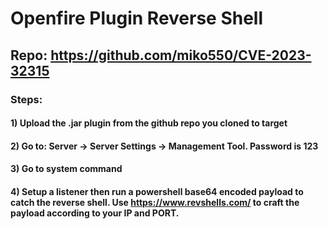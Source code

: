 # Openfire Plugin Reverse Shell

## Repo: https://github.com/miko550/CVE-2023-32315

### Steps:

#### 1) Upload the .jar plugin from the github repo you cloned to target

#### 2) Go to: Server -> Server Settings -> Management Tool. Password is 123

#### 3) Go to system command

#### 4) Setup a listener then run a powershell base64 encoded payload to catch the reverse shell. Use https://www.revshells.com/ to craft the payload according to your IP and PORT.

